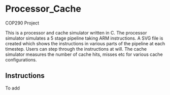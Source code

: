 # Processor_Cache
COP290 Project

This is a processor and cache simulator written in C. The processor simulator simulates a 5 stage pipeline taking ARM instructions. 
A SVG file is created which shows the instructions in various parts of the pipeline at each timestep. Users can step through the instructions at will.
The cache simulator measures the number of cache hits, misses etc for various cache configurations.

## Instructions
To add
